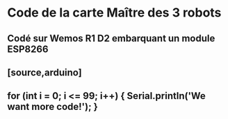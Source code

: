 # Code de la carte Maître des 3 robots
## Codé sur Wemos R1 D2 embarquant un module ESP8266

[source,arduino]
----
for (int i = 0; i <= 99; i++) {
  Serial.println('We want more code!');
}
----
